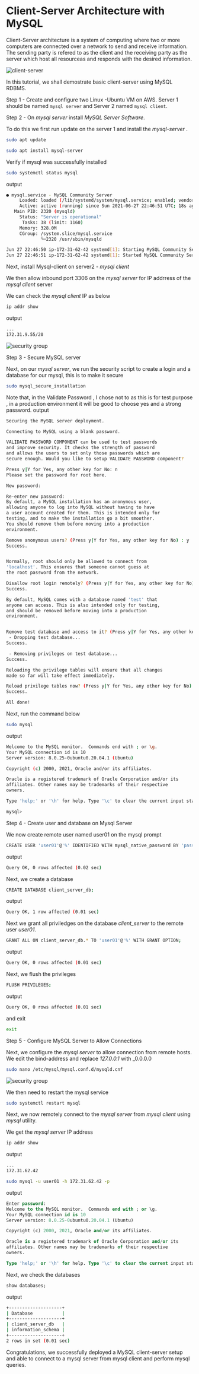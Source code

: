 # Client-Server Architecture with MySQL

Client-Server architecture is a system of computing where two or more computers are connected over a network to send and receive information. The sending party is refered to as the client and the receiving party as the server which host all resourceas and responds with the desired information.

![client-server](./img-client-server\img0.PNG)


In this tutorial, we shall demostrate basic client-server using MySQL RDBMS.

Step 1 - Create and configure two Linux -Ubuntu VM on AWS. Server 1 should be named `mysql server` and Server 2 named `mysql client`.

Step 2 - On _mysql server_ install _MySQL Server Software_.

To do this we first run update on the server 1 and install the _mysql-server_ .

```bash
sudo apt update
```

```bash
sudo apt install mysql-server
```

Verify if mysql was successfully installed

```bash
sudo systemctl status mysql
```

output

```bash
● mysql.service - MySQL Community Server
     Loaded: loaded (/lib/systemd/system/mysql.service; enabled; vendor preset: enabled)
     Active: active (running) since Sun 2021-06-27 22:46:51 UTC; 18s ago
   Main PID: 2320 (mysqld)
     Status: "Server is operational"
      Tasks: 38 (limit: 1160)
     Memory: 328.0M
     CGroup: /system.slice/mysql.service
             └─2320 /usr/sbin/mysqld

Jun 27 22:46:50 ip-172-31-62-42 systemd[1]: Starting MySQL Community Server...
Jun 27 22:46:51 ip-172-31-62-42 systemd[1]: Started MySQL Community Server.
```

Next, install Mysql-client on server2 - _mysql client_

We then allow inbound port 3306 on the _mysql server_ for IP addrress of the _mysql client_ server

We can check the _mysql client_ IP as below

```bash
ip addr show
```

output
```bash
...
172.31.9.55/20
```

![security group](./img-client-server/img1.png)

Step 3 - Secure MySQL server

Next, on our _mysql server_, we run the security script to create a login and a database for our mysql, this is to make it secure

```bash
sudo mysql_secure_installation
```
Note that, in the Validate Password ,  I chose not to as this is for test purpose , in a production environment it will be good to choose yes and a strong password.
output

```bash
Securing the MySQL server deployment.

Connecting to MySQL using a blank password.

VALIDATE PASSWORD COMPONENT can be used to test passwords
and improve security. It checks the strength of password
and allows the users to set only those passwords which are
secure enough. Would you like to setup VALIDATE PASSWORD component?

Press y|Y for Yes, any other key for No: n
Please set the password for root here.

New password:

Re-enter new password:
By default, a MySQL installation has an anonymous user,
allowing anyone to log into MySQL without having to have
a user account created for them. This is intended only for
testing, and to make the installation go a bit smoother.
You should remove them before moving into a production
environment.

Remove anonymous users? (Press y|Y for Yes, any other key for No) : y
Success.


Normally, root should only be allowed to connect from
'localhost'. This ensures that someone cannot guess at
the root password from the network.

Disallow root login remotely? (Press y|Y for Yes, any other key for No) : y
Success.

By default, MySQL comes with a database named 'test' that
anyone can access. This is also intended only for testing,
and should be removed before moving into a production
environment.


Remove test database and access to it? (Press y|Y for Yes, any other key for No) : y
 - Dropping test database...
Success.

 - Removing privileges on test database...
Success.

Reloading the privilege tables will ensure that all changes
made so far will take effect immediately.

Reload privilege tables now? (Press y|Y for Yes, any other key for No) : y
Success.

All done!
```

Next, run the command below

```bash
sudo mysql
```

output
```bash
Welcome to the MySQL monitor.  Commands end with ; or \g.
Your MySQL connection id is 10
Server version: 8.0.25-0ubuntu0.20.04.1 (Ubuntu)

Copyright (c) 2000, 2021, Oracle and/or its affiliates.

Oracle is a registered trademark of Oracle Corporation and/or its
affiliates. Other names may be trademarks of their respective
owners.

Type 'help;' or '\h' for help. Type '\c' to clear the current input statement.

mysql>
```
Step 4 - Create user and database on Mysql Server

We now create remote user named user01 on the mysql prompt

```bash
CREATE USER 'user01'@'%' IDENTIFIED WITH mysql_native_password BY 'password01';
```

output

```bash
Query OK, 0 rows affected (0.02 sec)
```

Next, we create a database

```bash
CREATE DATABASE client_server_db;
```

output

```bash
Query OK, 1 row affected (0.01 sec)
```
Next we grant all priviledges on the database _client_server_ to the remote user _user01_.

```bash
GRANT ALL ON client_server_db.* TO 'user01'@'%' WITH GRANT OPTION;
```

output

```bash
Query OK, 0 rows affected (0.01 sec)
```

Next, we flush the privileges

```bash
FLUSH PRIVILEGES;
```

output

```bash
Query OK, 0 rows affected (0.01 sec)
```

and exit

```bash
exit
```
Step 5 - Configure MySQL Server to Allow Connections

Next, we configure the _mysql server_ to allow connection from remote hosts. We edit the bind-address and replace _127.0.0.1_ with _0.0.0.0

```bash
sudo nano /etc/mysql/mysql.conf.d/mysqld.cnf 
```

![security group](./img-client-server/img2.png)

We then need to restart the mysql service

```bash
sudo systemctl restart mysql
```

Next, we now remotely connect to the _mysql server_ from _mysql client_ using _mysql_ utility.

We get the _mysql server_ IP address

```bash
ip addr show
```
output

```bash
...
172.31.62.42
```

```bash
sudo mysql -u user01 -h 172.31.62.42 -p
```

output

```sql
Enter password:
Welcome to the MySQL monitor.  Commands end with ; or \g.
Your MySQL connection id is 10
Server version: 8.0.25-0ubuntu0.20.04.1 (Ubuntu)

Copyright (c) 2000, 2021, Oracle and/or its affiliates.

Oracle is a registered trademark of Oracle Corporation and/or its
affiliates. Other names may be trademarks of their respective
owners.

Type 'help;' or '\h' for help. Type '\c' to clear the current input statement
```

Next, we check the databases

```sql
show databases;
```

output

```bash
+--------------------+
| Database           |
+--------------------+
| client_server_db   |
| information_schema |
+--------------------+
2 rows in set (0.01 sec)
```

Congratulations, we successfully deployed a MySQL client-server setup and able to connect to a mysql server from mysql client and perform mysql queries.
